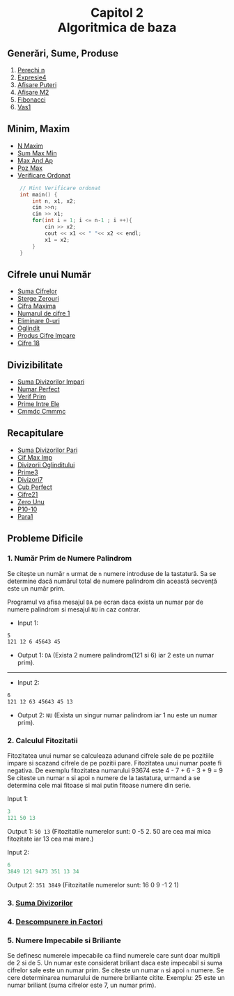 <h1 align="center">Capitol 2<br>Algoritmica de baza</h1>

## Generări, Sume, Produse
1. [Perechi n](https://www.pbinfo.ro/probleme/4294/perechin)
2. [Expresie4](https://www.pbinfo.ro/probleme/336/expresie4)
3. [Afisare Puteri](https://www.pbinfo.ro/probleme/348/afisareputeri)
4. [Afisare M2](https://www.pbinfo.ro/probleme/3984/afisare-m2)
5. [Fibonacci](https://www.pbinfo.ro/probleme/255/fibonacci)
6. [Vas1](https://www.pbinfo.ro/probleme/3166/vas1)

## Minim, Maxim
- [N Maxim](https://www.pbinfo.ro/probleme/354/n-maxim)
- [Sum Max Min](https://www.pbinfo.ro/probleme/347/summaxmin)
- [Max And Ap](https://www.pbinfo.ro/probleme/346/maxandap)
- [Poz Max](https://www.pbinfo.ro/probleme/282/pozmax)
- [Verificare Ordonat](https://www.pbinfo.ro/probleme/500/verificareordonat)
```cpp
    // Hint Verificare ordonat
    int main() {
        int n, x1, x2;
        cin >>n;
        cin >> x1;
        for(int i = 1; i <= n-1 ; i ++){
            cin >> x2;
            cout << x1 << " "<< x2 << endl;
            x1 = x2;
        }
    }
```
## Cifrele unui Număr
- [Suma Cifrelor](https://www.pbinfo.ro/probleme/10/suma-cifrelor)
- [Sterge Zerouri](https://www.pbinfo.ro/probleme/3932/stergezerouri)
- [Cifra Maxima](https://www.pbinfo.ro/probleme/68/ciframaxima)
- [Numarul de cifre 1](https://www.pbinfo.ro/probleme/4570/numaruldecifre1)
- [Eliminare 0-uri](https://www.pbinfo.ro/probleme/3932/stergezerouri)
- [Oglindit](https://www.pbinfo.ro/probleme/69/oglindit)
- [Produs Cifre Impare](https://www.pbinfo.ro/probleme/65/produscifreimpare)
- [Cifre 18](https://www.pbinfo.ro/probleme/4316/cifre18)

## Divizibilitate
- [Suma Divizorilor Impari](https://www.pbinfo.ro/probleme/387/suma-divizorilor-impari)
- [Numar Perfect](https://www.pbinfo.ro/probleme/64/numarperfect)
- [Verif Prim](https://www.pbinfo.ro/probleme/45/verifprim)
- [Prime Intre Ele](https://www.pbinfo.ro/probleme/60/primeintreele)
- [Cmmdc Cmmmc](https://www.pbinfo.ro/probleme/3268/cmmdc-cmmmc)

## Recapitulare
- [Suma Divizorilor Pari](https://www.pbinfo.ro/probleme/3270/suma-divizorilor-pari)
- [Cif Max Imp](https://www.pbinfo.ro/probleme/3667/cifmaximp)
- [Divizorii Oglinditului](https://www.pbinfo.ro/probleme/408/divizorii-oglinditului)
- [Prime3](https://www.pbinfo.ro/probleme/3351/prime3)
- [Divizori7](https://www.pbinfo.ro/probleme/4330/divizori7)
- [Cub Perfect](https://www.pbinfo.ro/probleme/2695/cub-perfect)
- [Cifre21](https://www.pbinfo.ro/probleme/4319/cifre21)
- [Zero Unu](https://www.pbinfo.ro/probleme/3933/zero-unu)
- [P10-10](https://www.pbinfo.ro/probleme/2222/p10-10)
- [Para1](https://www.pbinfo.ro/probleme/4274/para1)

## Probleme Dificile

### 1. Număr Prim de Numere Palindrom

Se citește un număr `n` urmat de `n` numere introduse de la tastatură. Sa se determine dacă numărul total de numere palindrom din această secvență este un număr prim.

Programul va afisa mesajul `DA` pe ecran daca exista un numar par de numere palindrom si mesajul `NU` in caz contrar.
- Input 1:
```txt
5
121 12 6 45643 45
```
- Output 1:  `DA` (Exista 2 numere palindrom(121 si 6) iar 2 este un numar prim).
---
- Input 2:
```txt
6
121 12 63 45643 45 13
```
- Output 2:  `NU` (Exista un singur numar palindrom iar 1 nu este un numar prim).


### 2. Calculul Fitozitatii

Fitozitatea unui numar se calculeaza adunand cifrele sale de pe pozitiile impare si scazand cifrele de pe pozitii pare. Fitozitatea unui numar poate fi negativa.
De exemplu fitozitatea numarului 93674 este 4 - 7 + 6 - 3 + 9 = 9
Se citeste un numar `n` si apoi `n` numere de la tastatura, urmand a se determina cele mai fitoase si mai putin fitoase numere din serie.

Input 1:
```cpp
3
121 50 13
```

Output 1: `50 13` (Fitozitatile numerelor sunt: 0 -5 2. 50 are cea mai mica fitozitate iar 13 cea mai mare.)

Input 2:
```cpp
6
3849 121 9473 351 13 34
```

Output 2: `351 3849` (Fitozitatile numerelor sunt: 16 0 9 -1 2 1)

### 3. [Suma Divizorilor](https://www.pbinfo.ro/probleme/4296/sumdiv)

### 4. [Descompunere in Factori](https://www.pbinfo.ro/probleme/1319/descompunere-factori)

### 5. Numere Impecabile si Briliante
Se definesc numerele impecabile ca fiind numerele care sunt doar multipli de 2 si de 5. Un numar este considerat briliant daca este impecabil si suma cifrelor sale este un numar prim. Se citeste un numar `n` si apoi `n` numere. Se cere determinarea numarului de numere briliante citite.
Exemplu: 25 este un numar briliant (suma cifrelor este 7, un numar prim).
